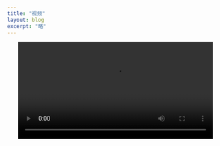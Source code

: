 ```yaml
---
title: "视频"
layout: blog
excerpt: "略"
---
```


<video controls style="display: block;width: 90%;margin: auto;height: auto;">
<source src="https://imgbed.link/file/15281"></source>
</video>
